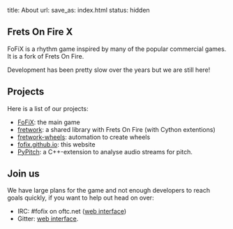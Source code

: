 title: About
url:
save_as: index.html
status: hidden


Frets On Fire X
---------------

FoFiX is a rhythm game inspired by many of the popular commercial games.
It is a fork of Frets On Fire.

Development has been pretty slow over the years but we are still here!


Projects
--------

Here is a list of our projects:

- [FoFiX](https://github.com/fofix/fofix): the main game
- [fretwork](https://github.com/fofix/fretwork): a shared library with Frets On Fire (with Cython extentions)
- [fretwork-wheels](https://github.com/fofix/fretwork-wheels): automation to create wheels
- [fofix.github.io](https://github.com/fofix/fofix.github.io): this website
- [PyPitch](https://github.com/fofix/python-pypitch): a C++-extension to analyse audio streams for pitch.


Join us
-------

We have large plans for the game and not enough developers to reach goals
quickly, if you want to help out head on over:

- IRC: #fofix on oftc.net ([web interface](https://webchat.oftc.net/))
- Gitter: [web interface](https://gitter.im/fofix/fofix).
